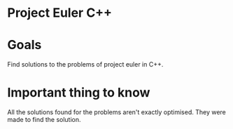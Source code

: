 # Project Euler C++

# Goals
Find solutions to the problems of project euler in C++.

# Important thing to know
All the solutions found for the problems aren't exactly optimised. They were made to find the solution.